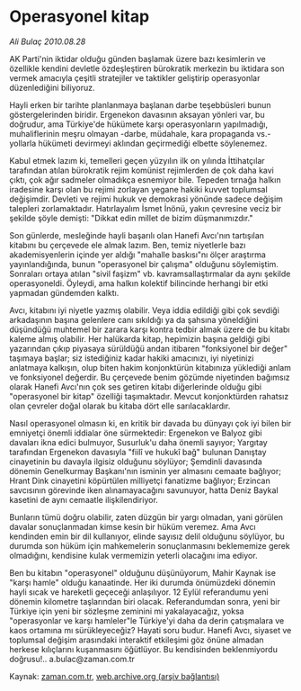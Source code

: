 # Operasyonel kitap

*Ali Bulaç 2010.08.28*

<td class="columnist-detail">
<p>AK Parti'nin iktidar olduğu günden başlamak üzere bazı kesimlerin ve özellikle kendini devletle özdeşleştiren bürokratik merkezin bu iktidara son vermek amacıyla çeşitli stratejiler ve taktikler geliştirip operasyonlar düzenlediğini biliyoruz.</p>
<p>
<div id="haberMetinDiv">
<p>Hayli erken bir tarihte planlanmaya başlanan darbe teşebbüsleri bunun göstergelerinden biridir. Ergenekon davasının aksayan yönleri var, bu doğrudur, ama Türkiye'de hükümete karşı operasyonların yapılmadığı, muhaliflerinin meşru olmayan -darbe, müdahale, kara propaganda vs.- yollarla hükümeti devirmeyi aklından geçirmediği elbette söylenemez.
<p>Kabul etmek lazım ki, temelleri geçen yüzyılın ilk on yılında İttihatçılar tarafından atılan bürokratik rejim komünist rejimlerden de çok daha kavi çıktı, çok ağır sadmeler olmadıkça esnemiyor bile. Tepeden tırnağa halkın iradesine karşı olan bu rejimi zorlayan yegane hakiki kuvvet toplumsal değişimdir. Devleti ve rejimi hukuk ve demokrasi yönünde sadece değişim talepleri zorlamaktadır. Hatırlayalım İsmet İnönü, yakın çevresine veciz bir şekilde şöyle demişti: "Dikkat edin millet de bizim düşmanımızdır."
<p>Son günlerde, mesleğinde hayli başarılı olan Hanefi Avcı'nın tartışılan kitabını bu çerçevede ele almak lazım. Ben, temiz niyetlerle bazı akademisyenlerin içinde yer aldığı "mahalle baskısı"nı ölçer araştırma yayınlandığında, bunun "operasyonel bir çalışma" olduğunu söylemiştim. Sonraları ortaya atılan "sivil faşizm" vb. kavramsallaştırmalar da aynı şekilde operasyoneldi. Öyleydi, ama halkın kolektif bilincinde herhangi bir etki yapmadan gündemden kalktı.
<p>Avcı, kitabını iyi niyetle yazmış olabilir. Veya iddia edildiği gibi çok sevdiği arkadaşının başına gelenlere canı sıkıldığı ya da şahsına yöneldiğini düşündüğü muhtemel bir zarara karşı kontra tedbir almak üzere de bu kitabı kaleme almış olabilir. Her halükarda kitap, hepimizin başına geldiği gibi yazarından çıkıp piyasaya sürüldüğü andan itibaren "fonksiyonel bir değer" taşımaya başlar; siz istediğiniz kadar hakiki amacınızı, iyi niyetinizi anlatmaya kalkışın, olup biten hakim konjonktürün kitabınıza yüklediği anlam ve fonksiyonel değerdir. Bu çerçevede benim gözümde niyetinden bağımsız olarak Hanefi Avcı'nın çok ses getiren kitabı diğerlerinde olduğu gibi "operasyonel bir kitap" özelliği taşımaktadır. Mevcut konjonktürden rahatsız olan çevreler doğal olarak bu kitaba dört elle sarılacaklardır.
<p>Nasıl operasyonel olmasın ki, en kritik bir davada bu dünyayı çok iyi bilen bir emniyetçi önemli iddialar öne sürmektedir: Ergenekon ve Balyoz gibi davaları ikna edici bulmuyor, Susurluk'u daha önemli sayıyor; Yargıtay tarafından Ergenekon davasıyla "fiilî ve hukukî bağ" bulunan Danıştay cinayetinin bu davayla ilgisiz olduğunu söylüyor; Şemdinli davasında dönemin Genelkurmay Başkanı'nın isminin yer almasını cemaate bağlıyor; Hrant Dink cinayetini köpürtülen milliyetçi fanatizme bağlıyor; Erzincan savcısının görevinde iken alınamayacağını savunuyor, hatta Deniz Baykal kasetini de aynı cemaatle ilişkilendiriyor.
<p>Bunların tümü doğru olabilir, zaten düzgün bir yargı olmadan, yani görülen davalar sonuçlanmadan kimse kesin bir hüküm veremez. Ama Avcı kendinden emin bir dil kullanıyor, elinde sayısız delil olduğunu söylüyor, bu durumda son hüküm için mahkemelerin sonuçlanmasını beklememize gerek olmadığını, kendisine kulak vermemizin yeterli olacağını ima ediyor.
<p>Ben bu kitabın "operasyonel" olduğunu düşünüyorum, Mahir Kaynak ise "karşı hamle" olduğu kanaatinde. Her iki durumda önümüzdeki dönemin hayli sıcak ve hareketli geçeceği anlaşılıyor. 12 Eylül referandumu yeni dönemin kilometre taşlarından biri olacak. Referandumdan sonra, yeni bir Türkiye için yeni bir sözleşme zeminini mi yakalayacağız, yoksa "operasyonlar ve karşı hamleler"le Türkiye'yi daha da derin çatışmalara ve kaos ortamına mı sürükleyeceğiz? Hayati soru budur. Hanefi Avcı, siyaset ve toplumsal değişim arasındaki interaktif etkileşimi göz önüne almadan herkese kılıçlarını kuşanmasını öğütlüyor. Bu kendisinden beklenmiyordu doğrusu!.. a.bulac@zaman.com.tr</p></p></p></p></p></p></p></div>
</p>
<a href="http://web.archive.org/web/20110104231429/mailto:a.bulac@zaman.com.tr">
</a></td>

Kaynak: [zaman.com.tr](http://zaman.com.tr/yazar.do?yazino=1020999), [web.archive.org (arşiv bağlantısı)](http://web.archive.org/web/20110104231429/http://www.zaman.com.tr/yazar.do?yazino=1020999)
